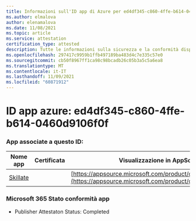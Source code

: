 ```yaml
---
title: Informazioni sull'ID app di Azure per ed4df345-c860-4ffe-b614-0460d9106f0f
ms.author: elmalova
author: elenamalova
ms.date: 11/08/2021
ms.topic: article
ms.service: attestation
certification_type: attested
description: Tutte le informazioni sulla sicurezza e la conformità disponibili per ed4df345-c860-4ffe-b614-0460d9106f0f.
ms.openlocfilehash: 297417c9959b1ffb497189ba483d4c7e335c57e0
ms.sourcegitcommit: cb50f8967ff1ca98c98bcadb26c05b3a5c5a6ea8
ms.translationtype: MT
ms.contentlocale: it-IT
ms.lasthandoff: 11/09/2021
ms.locfileid: "60871912"
---
```

# <a name="azure-app-id-ed4df345-c860-4ffe-b614-0460d9106f0f"></a>ID app azure: ed4df345-c860-4ffe-b614-0460d9106f0f


### <a name="apps-associated-with-this-id"></a>App associate a questo ID:
| **Nome app** | **Certificata** | **Visualizzazione in AppSource** |
|--------------|---------------|-----------------------|
| [Skillate](https://docs.microsoft.com/microsoft-365-app-certification/forward/WA200002490) |  | [https://appsource.microsoft.com/product/office/WA200002490](https://appsource.microsoft.com/product/office/WA200002490) |

### <a name="microsoft-365-app-compliance-status"></a>Microsoft 365 Stato conformità app
- Publisher Attestaton Status: Completed
